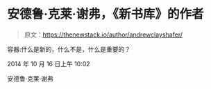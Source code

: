 # 安德鲁·克莱·谢弗，《新书库》的作者

> 原文：<https://thenewstack.io/author/andrewclayshafer/>

容器:什么是新的，什么不是，什么是重要的？

2014 年 10 月 16 日上午 10:02

安德鲁·克莱·谢弗